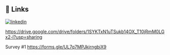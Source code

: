 
## 🔗 Links
[![linkedin](https://img.shields.io/badge/linkedin-0A66C2?style=for-the-badge&logo=linkedin&logoColor=white)](https://www.linkedin.com/in/yaman97/)

https://drive.google.com/drive/folders/1SYKTxN1uTSukb14OX_T10jRmM0LGx2-l?usp=sharing
  
Survey #1
https://forms.gle/UL7q7MPJkjrngbjX9
